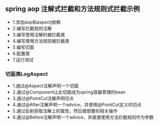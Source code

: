 ## spring aop 注解式拦截和方法规则式拦截示例

- 1.添加aop和aspectj依赖
- 2.编写拦截规则注解
- 3.编写使用注解的被拦截类
- 4.编写使用方法规则被拦截类
- 5.编写切面
- 6.配置类
- 7.运行测试

### 切面类LogAspect

- 1.通过@Aspect注解声明一个切面
- 2.通过@Component让此切面成为spring容器管理的bean
- 3.通过@PointCut注解声明切点
- 4.通过@After注解声明一个advice，并使用@PointCut定义的切点
- 5.通过反射获取注解上的属性，然后做想要的相关操作
- 6.通过@Before注解声明一个advice，并直接使用方法拦截规则作为参数